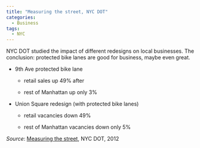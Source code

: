 ```yaml
---
title: "Measuring the street, NYC DOT"
categories:
  - Business
tags:
  - NYC
---
```


NYC DOT studied the impact of different redesigns on local businesses. The conclusion: protected bike lanes are good for
business, maybe even great.

* 9th Ave protected bike lane

  * retail sales up 49% after 

  * rest of Manhattan up only 3%

* Union Square redesign (with protected bike lanes)

  * retail vacancies down 49%

   * rest of Manhattan vacancies down only 5%

_Source_: [Measuring the street](/images/research/2012-10-measuring-the-street.pdf), NYC DOT, 2012